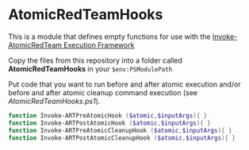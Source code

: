 # AtomicRedTeamHooks

This is a module that defines empty functions for use with the [Invoke-AtomicRedTeam Execution Framework](https://github.com/redcanaryco/invoke-atomicredteam/wiki)

Copy the files from this repository into a folder called **AtomicRedTeamHooks** in your `$env:PSModulePath`

Put code that you want to run before and after atomic execution and/or before and after atomic cleanup command execution (see *AtomicRedTeamHooks.ps1*).

```powershell
function Invoke-ARTPreAtomicHook ($atomic,$inputArgs){ }
function Invoke-ARTPostAtomicHook ($atomic,$inputArgs){ }
function Invoke-ARTPreAtomicCleanupHook ($atomic,$inputArgs){ }
function Invoke-ARTPostAtomicCleanupHook ($atomic,$inputArgs){ }
```